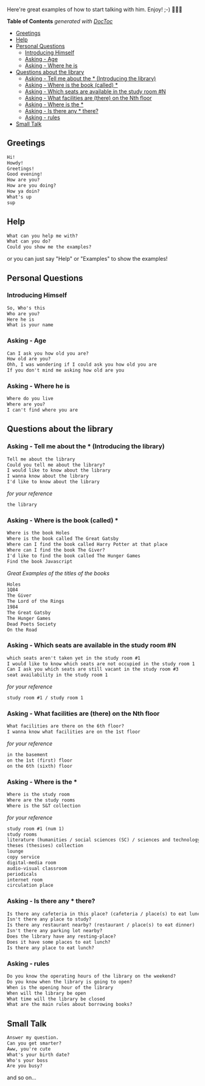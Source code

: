 Here're great examples of how to start talking with him. Enjoy! ;-) 👨🏽‍💼

<!-- START doctoc generated TOC please keep comment here to allow auto update -->
<!-- DON'T EDIT THIS SECTION, INSTEAD RE-RUN doctoc TO UPDATE -->
**Table of Contents**  *generated with [DocToc](https://github.com/thlorenz/doctoc)*

- [Greetings](#greetings)
- [Help](#help)
- [Personal Questions](#personal-questions)
  - [Introducing Himself](#introducing-himself)
  - [Asking - Age](#asking---age)
  - [Asking - Where he is](#asking---where-he-is)
- [Questions about the library](#questions-about-the-library)
  - [Asking - Tell me about the * (Introducing the library)](#asking---tell-me-about-the--introducing-the-library)
  - [Asking - Where is the book (called) *](#asking---where-is-the-book-called-)
  - [Asking - Which seats are available in the study room #N](#asking---which-seats-are-available-in-the-study-room-n)
  - [Asking - What facilities are (there) on the Nth floor](#asking---what-facilities-are-there-on-the-nth-floor)
  - [Asking - Where is the *](#asking---where-is-the-)
  - [Asking - Is there any * there?](#asking---is-there-any--there)
  - [Asking - rules](#asking---rules)
- [Small Talk](#small-talk)

<!-- END doctoc generated TOC please keep comment here to allow auto update -->
## Greetings

```md
Hi!
Howdy!
Greetings!
Good evening!
How are you?
How are you doing?
How ya doin?
What's up
sup
```

## Help

```md
What can you help me with?
What can you do?
Could you show me the examples?
```
or you can just say "Help" or "Examples" to show the examples!

## Personal Questions

### Introducing Himself

```md
So, Who's this
Who are you?
Here he is
What is your name
```

### Asking - Age

```md
Can I ask you how old you are?
How old are you?
Ohh, I was wondering if I could ask you how old you are
If you don't mind me asking how old are you
```

### Asking - Where he is

```md
Where do you live
Where are you?
I can't find where you are
```

## Questions about the library

### Asking - Tell me about the * (Introducing the library)

```md
Tell me about the library
Could you tell me about the library?
I would like to know about the library
I wanna know about the library
I'd like to know about the library
```

*for your reference*
```md
the library
```

### Asking - Where is the book (called) *

```md
Where is the book Holes
Where is the book called The Great Gatsby
Where can I find the book called Harry Potter at that place
Where can I find the book The Giver?
I'd like to find the book called The Hunger Games
Find the book Javascript
```

*Great Examples of the titles of the books*
```md
Holes
1Q84
The Giver
The Lord of the Rings
1984
The Great Gatsby
The Hunger Games
Dead Poets Society
On the Road
```

### Asking - Which seats are available in the study room #N

```md
which seats aren't taken yet in the study room #1
I would like to know which seats are not occupied in the study room 1
Can I ask you which seats are still vacant in the study room #3
seat availability in the study room 1
```

*for your reference*
```md
study room #1 / study room 1
```

### Asking - What facilities are (there) on the Nth floor

```md
What facilities are there on the 6th floor?
I wanna know what facilities are on the 1st floor
```

*for your reference*
```md
in the basement
on the 1st (first) floor
on the 6th (sixth) floor
```

### Asking - Where is the *

```md
Where is the study room
Where are the study rooms
Where is the S&T collection
```

*for your reference*
```md
study room #1 (num 1)
study rooms
literature (humanities / social sciences (SC) / sciences and technology (S&T)) collection
theses (thesises) collection
lounge
copy service
digital-media room
audio-visual classroom
periodicals
internet room
circulation place
```

### Asking - Is there any * there?

```md
Is there any cafeteria in this place? (cafeteria / place(s) to eat lunch)
Isn't there any place to study?
Is there any restaurant nearby? (restaurant / place(s) to eat dinner)
Isn't there any parking lot nearby?
Does the library have any resting-place?
Does it have some places to eat lunch?
Is there any place to eat lunch?
```

### Asking - rules

```md
Do you know the operating hours of the library on the weekend?
Do you know when the library is going to open?
When is the opening hour of the library
When will the library be open
What time will the library be closed
What are the main rules about borrowing books?
```

## Small Talk

```md
Answer my question.
Can you get smarter?
Aww, you're cute
What's your birth date?
Who's your boss
Are you busy?
```
and so on...
